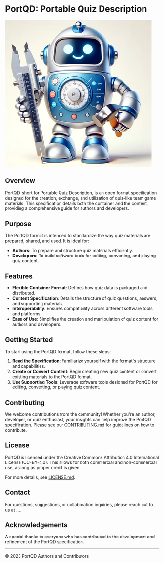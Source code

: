 # PortQD: Portable Quiz Description

![Alt Text](mascot-mid.webp)


## Overview
PortQD, short for Portable Quiz Description, is an open format specification designed for the creation, exchange, and utilization of quiz-like team game materials. This specification details both the container and the content, providing a comprehensive guide for authors and developers.

## Purpose
The PortQD format is intended to standardize the way quiz materials are prepared, shared, and used. It is ideal for:

- **Authors**: To prepare and structure quiz materials efficiently.
- **Developers**: To build software tools for editing, converting, and playing quiz content.

## Features

- **Flexible Container Format**: Defines how quiz data is packaged and distributed.
- **Content Specification**: Details the structure of quiz questions, answers, and supporting materials.
- **Interoperability**: Ensures compatibility across different software tools and platforms.
- **Ease of Use**: Simplifies the creation and manipulation of quiz content for authors and developers.

## Getting Started

To start using the PortQD format, follow these steps:

1. [**Read the Specification**](index.yaml-readme.md): Familiarize yourself with the format's structure and capabilities.
2. **Create or Convert Content**: Begin creating new quiz content or convert existing materials to the PortQD format.
3. **Use Supporting Tools**: Leverage software tools designed for PortQD for editing, converting, or playing quiz content.

## Contributing

We welcome contributions from the community! Whether you're an author, developer, or quiz enthusiast, your insights can help improve the PortQD specification. Please see our [CONTRIBUTING.md](CONTRIBUTING.md) for guidelines on how to contribute.

## License

PortQD is licensed under the Creative Commons Attribution 4.0 International License (CC-BY-4.0). This allows for both commercial and non-commercial use, as long as proper credit is given.

For more details, see [LICENSE.md](LICENSE.md).

## Contact

For questions, suggestions, or collaboration inquiries, please reach out to us at ....

## Acknowledgements

A special thanks to everyone who has contributed to the development and refinement of the PortQD specification.

---

© 2023 PortQD Authors and Contributors
